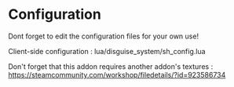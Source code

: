 # Configuration
Dont forget to edit the configuration files for your own use!

Client-side configuration : lua/disguise_system/sh_config.lua

Don't forget that this addon requires another addon's textures :
https://steamcommunity.com/workshop/filedetails/?id=923586734
